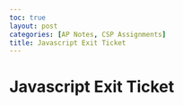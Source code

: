 ```yaml
---
toc: true
layout: post
categories: [AP Notes, CSP Assignments]
title: Javascript Exit Ticket 
---
```


# Javascript Exit Ticket

<script>

export default class LeaderboardScene extends Phaser.Scene {
    constructor() {
        super('LeaderboardScene');
    }

    preload() {
        
    }

    create() {
        const url = 'https://octolb.duckdns.org/api/leaderboards/';

        fetch(url)
            .then(response => response.json())
            .then(data => {
                // Process the retrieved data
                let tableData = [['Place', 'Name', 'Time']];
                for (let i = 0; i < Math.min(data.length, 10); i++) {
                    let point = data[i];
                    let place = i + 1;
                    let name = point.name;
                    let time = point.time;
                    tableData.push([place, name, time]);
                }

                const table = this.add.table(300, 200, tableData, {
                    fontFamily: 'Arial',
                    fontSize: '24px',
                });
                table.setOrigin(0.5);

                table.add([this.add.text(0, 0, 'Place'), this.add.text(0, 0, 'Name'), this.add.text(0, 0, 'Time')]);

                table.layout();

            })
            .catch(error => {
                // Handle any errors
                console.error('Error:', error);
            });

        this.add.text(300, 10, 'Leaderboard', { fontSize: '69px', align: 'center', fontFamily: "pressStart" });
    }

    update() {

    }

}
</script>
